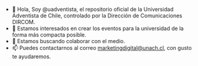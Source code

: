 - 👋 Hola, Soy @uadventista, el repositorio oficial de la Universidad Adventista de Chile, controlado por la Dirección de Comunicaciones DIRCOM.
- 👀 Estamos interesados en crear los eventos para la universidad de la forma más compacta posible.
- 💞️ Estamos buscando colaborar con el medio.
- 📫 Puedes contactarnos al correo marketingdigital@unach.cl, con gusto te ayudaremos.

<!---
uadventista/uadventista is a ✨ special ✨ repository because its `README.md` (this file) appears on your GitHub profile.
You can click the Preview link to take a look at your changes.
--->
